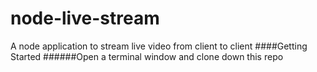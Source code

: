 # node-live-stream
A node application to stream live video from client to client
####Getting Started
######Open a terminal window and clone down this repo




